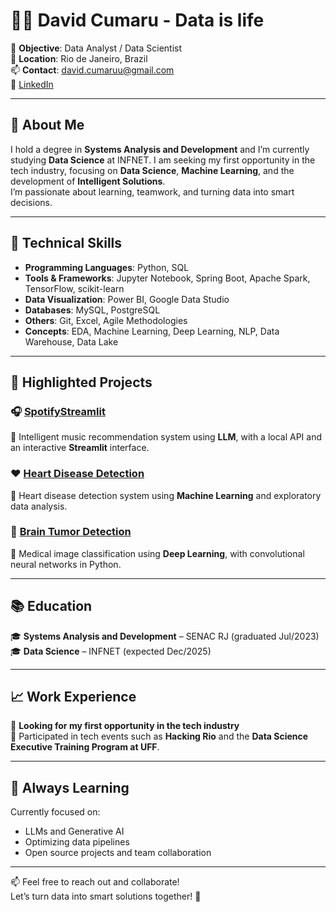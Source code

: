 # 👨‍💻 David Cumaru - Data is life

🎯 **Objective**: Data Analyst / Data Scientist  
📍 **Location**: Rio de Janeiro, Brazil  
📫 **Contact**: [david.cumaruu@gmail.com](mailto:david.cumaruu@gmail.com)  
🔗 [LinkedIn](https://www.linkedin.com/in/david-cumaru/)

---

## 🧠 About Me

I hold a degree in **Systems Analysis and Development** and I’m currently studying **Data Science** at INFNET. I am seeking my first opportunity in the tech industry, focusing on **Data Science**, **Machine Learning**, and the development of **Intelligent Solutions**.  
I’m passionate about learning, teamwork, and turning data into smart decisions.

---

## 🚀 Technical Skills

- **Programming Languages**: Python, SQL  
- **Tools & Frameworks**: Jupyter Notebook, Spring Boot, Apache Spark, TensorFlow, scikit-learn  
- **Data Visualization**: Power BI, Google Data Studio  
- **Databases**: MySQL, PostgreSQL  
- **Others**: Git, Excel, Agile Methodologies  
- **Concepts**: EDA, Machine Learning, Deep Learning, NLP, Data Warehouse, Data Lake

---

## 🧪 Highlighted Projects

### 🎧 [SpotifyStreamlit](https://github.com/DavidCumaru)
🔹 Intelligent music recommendation system using **LLM**, with a local API and an interactive **Streamlit** interface.

### ❤️ [Heart Disease Detection](https://github.com/DavidCumaru)
🔹 Heart disease detection system using **Machine Learning** and exploratory data analysis.

### 🧠 [Brain Tumor Detection](https://github.com/DavidCumaru)
🔹 Medical image classification using **Deep Learning**, with convolutional neural networks in Python.

---

## 📚 Education

🎓 **Systems Analysis and Development** – SENAC RJ (graduated Jul/2023)  
🎓 **Data Science** – INFNET (expected Dec/2025)

---

## 📈 Work Experience

🔹 **Looking for my first opportunity in the tech industry**  
🔹 Participated in tech events such as **Hacking Rio** and the **Data Science Executive Training Program at UFF**.

---

## 🌱 Always Learning

Currently focused on:
- LLMs and Generative AI
- Optimizing data pipelines
- Open source projects and team collaboration

---

📫 Feel free to reach out and collaborate!  
Let’s turn data into smart solutions together! 🚀
